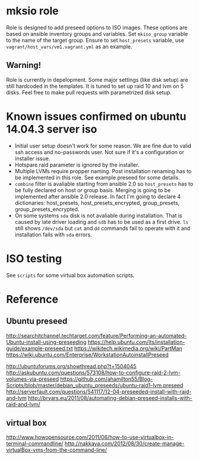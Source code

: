# mksio role

Role is designed to add preseed options to ISO images. These options are based on ansible inventory groups and variables. Set ```mkiso_group``` variable to the name of the target group. Ensure to set ```host_presets``` variable, use ```vagrant/host_vars/vm1.vagrant.yml``` as an example.

## Warning!
Role is currently in depelopment. Some major settings (like disk setup) are still hardcoded in the templates. It is tuned to set up raid 10 and lvm on 5 disks. Feel free to make pull requests with parametrized disk setup.

# Known issues confirmed on ubuntu 14.04.3 server iso

- Initial user setup doesn't work for some reason. We are fine due to valid ssh access and no-passwords user. Not sure if it's a configuration or installer issue.
- Hotspare raid parameter is ignored by the installer.
- Multiple LVMs require propper naming. Post installation renaming has to be implemented in this role. See example.preseed for some details.
- ```combine``` filter is avaliable starting from ansible 2.0 so ```host_presets``` has to be fully declared on host or group basis. Merging is going to be implemented after ansible 2.0 release. In fact I'm going to declare 4 dictionaries: host_presets, host_presets_encrypted, group_presets, group_presets_encrypted.
- On some systems ```sda``` disk is not avaliable during installation. That is caused by late driver loading and ```sdb``` has to be used as a first drive. ```ls``` still shows ```/dev/sda``` but ```cat``` and ```dd``` commands fail to operate with it and installation fails with ```sda``` errors.

# ISO testing

See ```scripts``` for some virtual box automation scripts.

# Reference
## Ubuntu preseed
http://searchitchannel.techtarget.com/feature/Performing-an-automated-Ubuntu-install-using-preseeding
https://help.ubuntu.com/lts/installation-guide/example-preseed.txt
https://wikitech.wikimedia.org/wiki/PartMan
https://wiki.ubuntu.com/Enterprise/WorkstationAutoinstallPreseed

http://ubuntuforums.org/showthread.php?t=1504045
http://askubuntu.com/questions/573108/how-to-configure-raid-2-lvm-volumes-via-preseed
https://github.com/ahamilton55/Blog-Scripts/blob/master/debian_ubuntu_preseeds/ubuntu-raid1-lvm.preseed
http://serverfault.com/questions/541117/12-04-preseeded-install-with-raid-and-lvm
http://bryars.eu/2011/08/automating-debian-preseed-installs-with-raid-and-lvm/


## virtual box
http://www.howopensource.com/2011/06/how-to-use-virtualbox-in-terminal-commandline/
http://nakkaya.com/2012/08/30/create-manage-virtualBox-vms-from-the-command-line/
